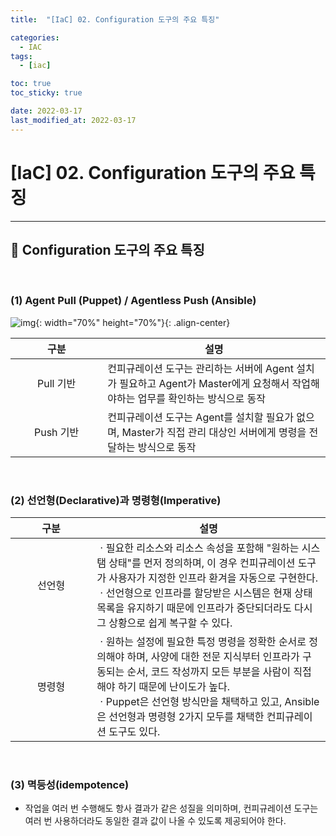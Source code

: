 ```yaml
---
title:  "[IaC] 02. Configuration 도구의 주요 특징" 

categories:
  - IAC
tags:
  - [iac]

toc: true
toc_sticky: true

date: 2022-03-17
last_modified_at: 2022-03-17
---
```

# [IaC] 02. Configuration 도구의 주요 특징
---

<style>
table {
    font-size: 12pt;
}
table th:first-of-type {
    width: 5%;
}
table th:nth-of-type(2) {
    width: 15%;
}
table th:nth-of-type(3) {
    width: 50%;
}
table th:nth-of-type(4) {
    width: 30%;
}
</style>

## 🔔 Configuration 도구의 주요 특징

<br>

### (1) Agent Pull (Puppet) / Agentless Push (Ansible)

![img](https://user-images.githubusercontent.com/42735894/223161904-6186851e-ef3d-457e-a836-666475100cdb.png){: width="70%" height="70%"}{: .align-center}

|구분|설명|
|:---:|---|
|Pull 기반|컨피규레이션 도구는 관리하는 서버에 Agent 설치가 필요하고 Agent가 Master에게 요청해서 작업해야하는 업무를 확인하는 방식으로 동작|
|Push 기반|컨피규레이션 도구는 Agent를 설치할 필요가 없으며, Master가 직접 관리 대상인 서버에게 명령을 전달하는 방식으로 동작|

<br>

### (2) 선언형(Declarative)과 명령형(Imperative)

|구분|설명|
|:---:|---|
|선언형|ㆍ필요한 리소스와 리소스 속성을 포함해 "원하는 시스탬 상태"를 먼저 정의하며, 이 경우 컨피규레이션 도구가 사용자가 지정한 인프라 환겨을 자동으로 구현한다.<br>ㆍ선언형으로 인프라를 할당받은 시스템은 현재 상태 목록을 유지하기 때문에 인프라가 중단되더라도 다시 그 상황으로 쉽게 복구할 수 있다.|
|명령형|ㆍ원하는 설정에 필요한 특정 명령을 정확한 순서로 정의해야 하며, 사양에 대한 전문 지식부터 인프라가 구동되는 순서, 코드 작성까지 모든 부분을 사람이 직접해야 하기 때문에 난이도가 높다.<br>ㆍPuppet은 선언형 방식만을 채택하고 있고, Ansible은 선언형과 명령형 2가지 모두를 채택한 컨피규레이션 도구도 있다.|

<br>

### (3) 멱등성(idempotence)

+ 작업을 여러 번 수행해도 항사 결과가 같은 성질을 의미하며, 컨피규레이션 도구는 여러 번 사용하더라도 동일한 결과 값이 나올 수 있도록 제공되어야 한다.